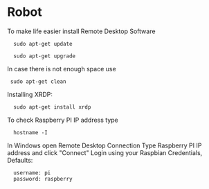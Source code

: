 # Robot
To make life easier install Remote Desktop Software

      sudo apt-get update
  
      sudo apt-get upgrade

In case there is not enough space use

     sudo apt-get clean

Installing XRDP:

      sudo apt-get install xrdp

To check Raspberry PI IP address type
      
      hostname -I
      
In Windows open Remote Desktop Connection
Type Raspberry PI IP address and click "Connect"
Login using your Raspbian Credentials, Defaults:
    
      username: pi
      password: raspberry
